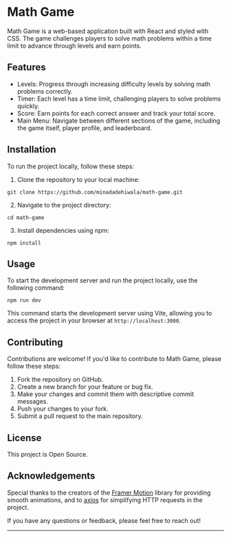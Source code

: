 # Math Game

Math Game is a web-based application built with React and styled with CSS. The game challenges players to solve math problems within a time limit to advance through levels and earn points.

## Features

- Levels: Progress through increasing difficulty levels by solving math problems correctly.
- Timer: Each level has a time limit, challenging players to solve problems quickly.
- Score: Earn points for each correct answer and track your total score.
- Main Menu: Navigate between different sections of the game, including the game itself, player profile, and leaderboard.

## Installation

To run the project locally, follow these steps:

1. Clone the repository to your local machine:

```
git clone https://github.com/minadadehiwala/math-game.git
```

2. Navigate to the project directory:

```
cd math-game
```

3. Install dependencies using npm:

```
npm install
```

## Usage

To start the development server and run the project locally, use the following command:

```
npm run dev
```

This command starts the development server using Vite, allowing you to access the project in your browser at `http://localhost:3000`.

## Contributing

Contributions are welcome! If you'd like to contribute to Math Game, please follow these steps:

1. Fork the repository on GitHub.
2. Create a new branch for your feature or bug fix.
3. Make your changes and commit them with descriptive commit messages.
4. Push your changes to your fork.
5. Submit a pull request to the main repository.

## License

This project is Open Source.

## Acknowledgements

Special thanks to the creators of the [Framer Motion](https://www.framer.com/motion/) library for providing smooth animations, and to [axios](https://axios-http.com/) for simplifying HTTP requests in the project.

If you have any questions or feedback, please feel free to reach out!

---